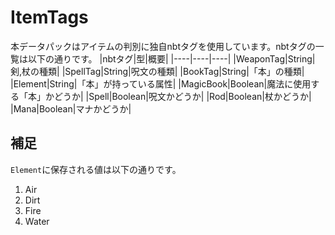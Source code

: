 # ItemTags
本データパックはアイテムの判別に独自nbtタグを使用しています。nbtタグの一覧は以下の通りです。
|nbtタグ|型|概要|
|----|----|----|
|WeaponTag|String|剣,杖の種類|
|SpellTag|String|呪文の種類|
|BookTag|String|「本」の種類|
|Element|String|「本」が持っている属性|
|MagicBook|Boolean|魔法に使用する「本」かどうか|
|Spell|Boolean|呪文かどうか|
|Rod|Boolean|杖かどうか|
|Mana|Boolean|マナかどうか|

## 補足
`Element`に保存される値は以下の通りです。
1. Air
2. Dirt
3. Fire
4. Water
